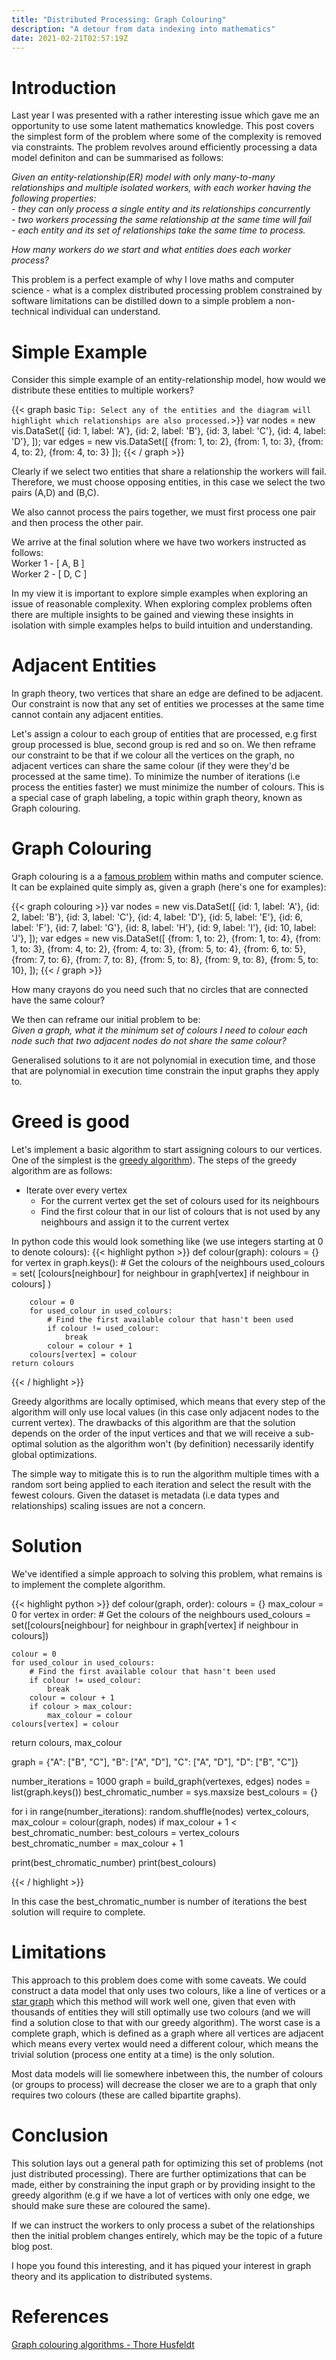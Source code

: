 ```yaml
---
title: "Distributed Processing: Graph Colouring"
description: "A detour from data indexing into mathematics"
date: 2021-02-21T02:57:19Z
---
```


# Introduction

Last year I was presented with a rather interesting issue which gave me an opportunity to use some latent mathematics knowledge. This post covers the simplest form of the problem where some of the complexity is removed via constraints. The problem revolves around efficiently processing a data model definiton and can be summarised as follows: 

*Given an entity-relationship(ER) model with only many-to-many relationships and multiple isolated workers, with each worker having the following properties:*  
*- they can only process a single entity and its relationships concurrently*  
*- two workers processing the same relationship at the same time will fail*  
*- each entity and its set of relationships take the same time to process.*

*How many workers do we start and what entities does each worker process?*

This problem is a perfect example of why I love maths and computer science - what is a complex distributed processing problem constrained by software limitations can be distilled down to a simple problem a non-technical individual can understand. 

# Simple Example 

Consider this simple example of an entity-relationship model, how would we distribute these entities to multiple workers?  

{{< graph basic `Tip: Select any of the entities and the diagram will highlight which relationships are also processed.`>}}
    var nodes = new vis.DataSet([
        {id: 1, label: 'A'},
        {id: 2, label: 'B'},
        {id: 3, label: 'C'},
        {id: 4, label: 'D'},
    ]);
    var edges = new vis.DataSet([
        {from: 1, to: 2},
        {from: 1, to: 3},
        {from: 4, to: 2},
        {from: 4, to: 3}
    ]);
{{< / graph >}}


Clearly if we select two entities that share a relationship the workers will fail. Therefore, we must choose opposing entities, in this case we select the two pairs (A,D) and (B,C).

We also cannot process the pairs together, we must first process one pair and then process the other pair.

We arrive at the final solution where we have two workers instructed as follows:  
Worker 1 - [ A, B ]  
Worker 2 - [ D, C ]

In my view it is important to explore simple examples when exploring an issue of reasonable complexity. When exploring complex problems often there are multiple insights to be gained and viewing these insights in isolation with simple examples helps to build intuition and understanding.

# Adjacent Entities 

In graph theory, two vertices that share an edge are defined to be adjacent. Our constraint is now that any set of entities we processes at the same time cannot contain any adjacent entities.

Let's assign a colour to each group of entities that are processed, e.g first group processed is blue, second group is red and so on. We then reframe our constraint to be that if we colour all the vertices on the graph, no adjacent vertices can share the same colour (if they were they'd be processed at the same time). To minimize the number of iterations (i.e process the entities faster) we must minimize the number of colours. This is a special case of graph labeling, a topic within graph theory, known as Graph colouring.

# Graph Colouring

Graph colouring is a a [famous problem](https://en.wikipedia.org/wiki/Graph_coloring#History) within maths and computer science. It can be explained quite simply as, given a graph (here's one for examples):

{{< graph colouring >}}
    var nodes = new vis.DataSet([
        {id: 1, label: 'A'},
        {id: 2, label: 'B'},
        {id: 3, label: 'C'},
        {id: 4, label: 'D'},
        {id: 5, label: 'E'},
        {id: 6, label: 'F'},
        {id: 7, label: 'G'},
        {id: 8, label: 'H'},
        {id: 9, label: 'I'},
        {id: 10, label: 'J'},
    ]);
    var edges = new vis.DataSet([
        {from: 1, to: 2},
        {from: 1, to: 4},
        {from: 1, to: 3},
        {from: 4, to: 2},
        {from: 4, to: 3},
        {from: 5, to: 4},
        {from: 6, to: 5},
        {from: 7, to: 6},
        {from: 7, to: 8},
        {from: 5, to: 8},
        {from: 9, to: 8},
        {from: 5, to: 10},
    ]);
{{< / graph >}}

How many crayons do you need such that no circles that are connected have the same colour?

We then can reframe our initial problem to be:  
*Given a graph, what it the minimum set of colours I need to colour each node such that two adjacent nodes do not share the same colour?*

Generalised solutions to it are not polynomial in execution time, and those that are polynomial in execution time constrain the input graphs they apply to.  

# Greed is good

Let's implement a basic algorithm to start assigning colours to our vertices. One of the simplest is the [greedy algorithm](https://en.wikipedia.org/wiki/Greedy_coloring)). The steps of the greedy algorithm are as follows:

- Iterate over every vertex  
	-  For the current vertex get the set of colours used for its neighbours  
	-  Find the first colour that in our list of colours that is not used by any neighbours and assign it to the current vertex

In python code this would look something like (we use integers starting at 0 to denote colours):
{{< highlight python >}}
def colour(graph):
    colours = {}
    for vertex in graph.keys():
        # Get the colours of the neighbours
        used_colours = set(
            [colours[neighbour] for neighbour in graph[vertex] if neighbour in colours]
        )

        colour = 0
        for used_colour in used_colours:
            # Find the first available colour that hasn't been used
            if colour != used_colour:
                break
            colour = colour + 1
        colours[vertex] = colour
    return colours
{{< / highlight >}}

Greedy algorithms are locally optimised, which means that every step of the algorithm will only use local values (in this case only adjacent nodes to the current vertex). The drawbacks of this algorithm are that the solution depends on the order of the input vertices and that we will receive a sub-optimal solution as the algorithm won't (by definition) necessarily identify global optimizations.

The simple way to mitigate this is to run the algorithm multiple times with a random sort being applied to each iteration and select the result with the fewest colours. Given the dataset is metadata (i.e data types and relationships) scaling issues are not a concern.


# Solution

We've identified a simple approach to solving this problem, what remains is to implement the complete algorithm. 

{{< highlight python >}}
def colour(graph, order):
  colours = {}
  max_colour = 0
  for vertex in order:
    # Get the colours of the neighbours
    used_colours = set([colours[neighbour] for neighbour in graph[vertex] if neighbour in colours])

    colour = 0
    for used_colour in used_colours:
        # Find the first available colour that hasn't been used
        if colour != used_colour:
            break
        colour = colour + 1
        if colour > max_colour:
            max_colour = colour
    colours[vertex] = colour
  return colours, max_colour

graph = {"A": ["B", "C"], "B": ["A", "D"], "C": ["A", "D"], "D": ["B", "C"]}

number_iterations = 1000
graph = build_graph(vertexes, edges)
nodes = list(graph.keys())
best_chromatic_number = sys.maxsize
best_colours = {}

for i in range(number_iterations):
  random.shuffle(nodes)
  vertex_colours, max_colour = colour(graph, nodes)
  if max_colour + 1 < best_chromatic_number:
      best_colours = vertex_colours
      best_chromatic_number = max_colour + 1


print(best_chromatic_number)
print(best_colours)


{{< / highlight >}}

In this case the best_chromatic_number is number of iterations the best solution will require to complete.


# Limitations

This approach to this problem does come with some caveats. We could construct a data model that only uses two colours, like a line of vertices or a [star graph](https://en.wikipedia.org/wiki/Star_(graph_theory)) which this method will work well one, given that even with thousands of entities they will still optimally use two colours (and we will find a solution close to that with our greedy algorithm). The worst case is a complete graph, which is defined as a graph where all vertices are adjacent which means every vertex would need a different colour, which means the trivial solution (process one entity at a time) is the only solution. 

Most data models will lie somewhere inbetween this, the number of colours (or groups to process) will decrease the closer we are to a graph that only requires two colours (these are called bipartite graphs).

# Conclusion

This solution lays out a general path for optimizing this set of problems (not just distributed processing). There are further optimizations that can be made, either by constraining the input graph or by providing insight to the greedy algorithm (e.g if we have a lot of vertices with only one edge, we should make sure these are coloured the same). 

If we can instruct the workers to only process a subet of the relationships then the initial problem changes entirely, which may be the topic of a future blog post.

I hope you found this interesting, and it has piqued your interest in graph theory and its application to distributed systems.

# References
[Graph colouring algorithms - Thore Husfeldt](https://thorehusfeldt.files.wordpress.com/2010/08/gca.pdf)


